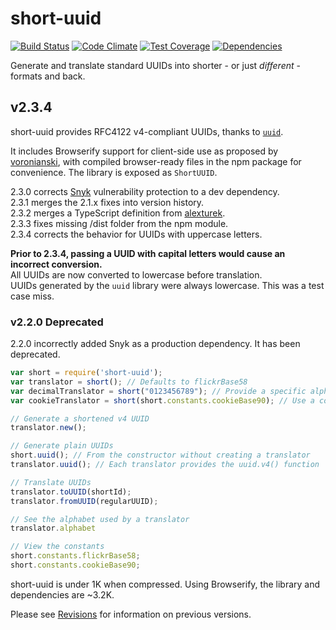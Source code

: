 # short-uuid
[![Build Status](https://travis-ci.org/oculus42/short-uuid.svg?branch=master)](https://travis-ci.org/oculus42/short-uuid) 
[![Code Climate](https://codeclimate.com/github/oculus42/short-uuid/badges/gpa.svg)](https://codeclimate.com/github/oculus42/short-uuid) 
[![Test Coverage](https://codeclimate.com/github/oculus42/short-uuid/badges/coverage.svg)](https://codeclimate.com/github/oculus42/short-uuid/coverage) 
[![Dependencies](https://david-dm.org/oculus42/short-uuid.svg)](https://david-dm.org/oculus42/short-uuid)

Generate and translate standard UUIDs into shorter - or just *different* - formats and back.

## v2.3.4

short-uuid provides RFC4122 v4-compliant UUIDs,
thanks to [`uuid`](https://github.com/kelektiv/node-uuid).

It includes Browserify support for client-side use as proposed by [voronianski](https://github.com/voronianski),
with compiled browser-ready files in the npm package for convenience. The library is exposed as `ShortUUID`.

2.3.0 corrects [Snyk](https://snyk.io) vulnerability protection to a dev dependency.  
2.3.1 merges the 2.1.x fixes into version history.  
2.3.2 merges a TypeScript definition from [alexturek](https://github.com/alexturek).  
2.3.3 fixes missing /dist folder from the npm module.  
2.3.4 corrects the behavior for UUIDs with uppercase letters.

**Prior to 2.3.4, passing a UUID with capital letters would cause an incorrect conversion.**  
All UUIDs are now converted to lowercase before translation.  
UUIDs generated by the `uuid` library were always lowercase. This was a test case miss.  

### v2.2.0 Deprecated
2.2.0 incorrectly added Snyk as a production dependency. It has been deprecated.

```javascript
var short = require('short-uuid');
var translator = short(); // Defaults to flickrBase58
var decimalTranslator = short("0123456789"); // Provide a specific alphabet for translation
var cookieTranslator = short(short.constants.cookieBase90); // Use a constant for translation

// Generate a shortened v4 UUID
translator.new();

// Generate plain UUIDs
short.uuid(); // From the constructor without creating a translator
translator.uuid(); // Each translator provides the uuid.v4() function

// Translate UUIDs
translator.toUUID(shortId);
translator.fromUUID(regularUUID);

// See the alphabet used by a translator
translator.alphabet

// View the constants
short.constants.flickrBase58;
short.constants.cookieBase90;

```

short-uuid is under 1K when compressed. Using Browserify, the library and dependencies are ~3.2K.

Please see [Revisions](revisions.md) for information on previous versions.
